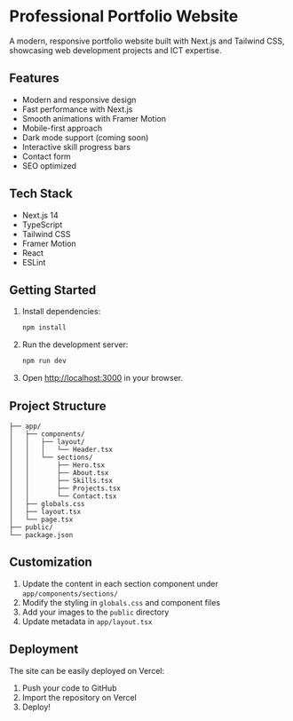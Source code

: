 # Professional Portfolio Website

A modern, responsive portfolio website built with Next.js and Tailwind CSS, showcasing web development projects and ICT expertise.

## Features

- Modern and responsive design
- Fast performance with Next.js
- Smooth animations with Framer Motion
- Mobile-first approach
- Dark mode support (coming soon)
- Interactive skill progress bars
- Contact form
- SEO optimized

## Tech Stack

- Next.js 14
- TypeScript
- Tailwind CSS
- Framer Motion
- React
- ESLint

## Getting Started

1. Install dependencies:
   ```bash
   npm install
   ```

2. Run the development server:
   ```bash
   npm run dev
   ```

3. Open [http://localhost:3000](http://localhost:3000) in your browser.

## Project Structure

```
├── app/
│   ├── components/
│   │   ├── layout/
│   │   │   └── Header.tsx
│   │   └── sections/
│   │       ├── Hero.tsx
│   │       ├── About.tsx
│   │       ├── Skills.tsx
│   │       ├── Projects.tsx
│   │       └── Contact.tsx
│   ├── globals.css
│   ├── layout.tsx
│   └── page.tsx
├── public/
└── package.json
```

## Customization

1. Update the content in each section component under `app/components/sections/`
2. Modify the styling in `globals.css` and component files
3. Add your images to the `public` directory
4. Update metadata in `app/layout.tsx`

## Deployment

The site can be easily deployed on Vercel:

1. Push your code to GitHub
2. Import the repository on Vercel
3. Deploy!
